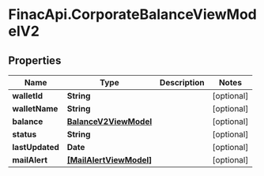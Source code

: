 # FinacApi.CorporateBalanceViewModelV2

## Properties
Name | Type | Description | Notes
------------ | ------------- | ------------- | -------------
**walletId** | **String** |  | [optional] 
**walletName** | **String** |  | [optional] 
**balance** | [**BalanceV2ViewModel**](BalanceV2ViewModel.md) |  | [optional] 
**status** | **String** |  | [optional] 
**lastUpdated** | **Date** |  | [optional] 
**mailAlert** | [**[MailAlertViewModel]**](MailAlertViewModel.md) |  | [optional] 
